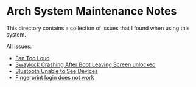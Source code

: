 # Arch System Maintenance Notes

This directory contains a collection of issues that I found when using this
system.

All issues:
- [Fan Too Loud](./fan-too-loud-no-load.md)
- [Swaylock Crashing After Boot Leaving Screen unlocked](./swaylock-crash-no-lock-screen.md)
- [Bluetooth Unable to See Devices](./bluetooth-not-discovering-some-devices.md)
- [Fingerprint login does not work](./fingerprint-not-recognized.md)


